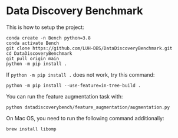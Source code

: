 # Data Discovery Benchmark

This is how to setup the project:
```
conda create -n Bench python=3.8
conda activate Bench
git clone https://github.com/LUH-DBS/DataDiscoveryBenchmark.git
cd DataDiscoveryBenchmark
git pull origin main
python -m pip install .
```

If `python -m pip install .` does not work, try this command:
```
python -m pip install --use-feature=in-tree-build .
```

You can run the feature augmentation task with:
```
python datadiscoverybench/feature_augmentation/augmentation.py
```

On Mac OS, you need to run the following command additionally:
```
brew install libomp
```